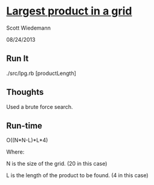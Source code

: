 [Largest product in a grid](http://projecteuler.net/problem=11)
====================
Scott Wiedemann

08/24/2013

Run It
------
./src/lpg.rb [productLength]

Thoughts
--------
Used a brute force search.

Run-time
--------
O((N\*N-L)\*L\*4)

Where:

N is the size of the grid.  (20 in this case)

L is the length of the product to be found. (4 in this case)
